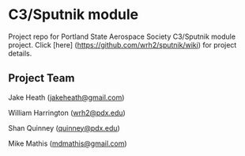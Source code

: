 # C3/Sputnik module

Project repo for Portland State Aerospace Society C3/Sputnik module project. Click [here] (https://github.com/wrh2/sputnik/wiki) for project details.

## Project Team
Jake Heath (jakeheath@gmail.com)

William Harrington (wrh2@pdx.edu)

Shan Quinney (quinney@pdx.edu)

Mike Mathis (mdmathis@gmail.com)
